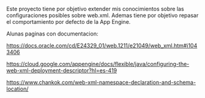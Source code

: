 Este proyecto tiene por objetivo extender mis conocimientos sobre las configuraciones posibles sobre web.xml.
Ademas tiene por objetivo repasar el comportamiento por defecto de la App Engine.

Alunas paginas con documentacion:

https://docs.oracle.com/cd/E24329_01/web.1211/e21049/web_xml.htm#i1043406

https://cloud.google.com/appengine/docs/flexible/java/configuring-the-web-xml-deployment-descriptor?hl=es-419

https://www.chankok.com/web-xml-namespace-declaration-and-schema-location/
